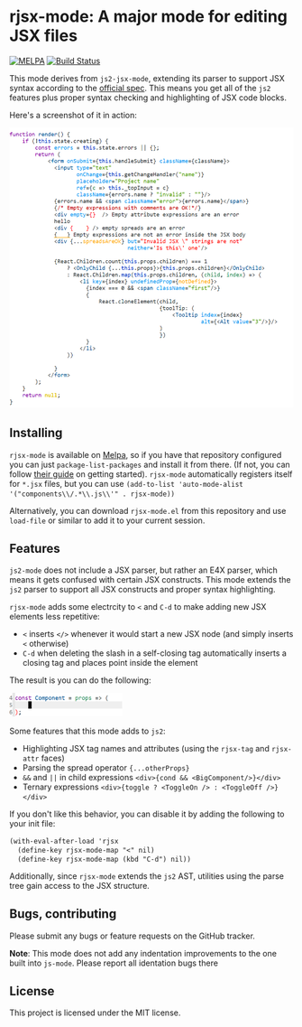 # rjsx-mode: A major mode for editing JSX files
[![MELPA](https://melpa.org/packages/rjsx-mode-badge.svg)](https://melpa.org/#/rjsx-mode)
[![Build Status](https://travis-ci.org/felipeochoa/rjsx-mode.svg?branch=master)](https://travis-ci.org/felipeochoa/rjsx-mode)

This mode derives from `js2-jsx-mode`, extending its parser to support JSX syntax
according to the [official spec](https://facebook.github.io/jsx/).  This
means you get all of the `js2` features plus proper syntax checking
and highlighting of JSX code blocks.

Here's a screenshot of it in action:

<img src="demo.png" width="600" alt="Actual syntax highlighting and no spurious errors!">


## Installing

`rjsx-mode` is available on [Melpa](https://melpa.org/), so if you have that
repository configured you can just `package-list-packages` and install it from there.
(If not, you can follow [their guide](https://melpa.org/#/getting-started) on
getting started). `rjsx-mode` automatically registers itself for `*.jsx` files,
but you can use `(add-to-list 'auto-mode-alist '("components\\/.*\\.js\\'" . rjsx-mode))`

Alternatively, you can download `rjsx-mode.el` from this repository and use
`load-file` or similar to add it to your current session.

## Features

`js2-mode` does not include a JSX parser, but rather an E4X parser, which
means it gets confused with certain JSX constructs. This mode extends the
`js2` parser to support all JSX constructs and proper syntax highlighting.

`rjsx-mode` adds some electrcity to `<` and `C-d` to make adding new
JSX elements less repetitive:

* `<` inserts `</>` whenever it would start a new JSX node (and simply
  inserts `<` otherwise)
* `C-d` when deleting the slash in a self-closing tag automatically
  inserts a closing tag and places point inside the element

The result is you can do the following:

<img src="key-demo.gif" width="200" alt="Quickly and easily add new components">

Some features that this mode adds to `js2`:

* Highlighting JSX tag names and attributes (using the `rjsx-tag` and
  `rjsx-attr` faces)
* Parsing the spread operator `{...otherProps}`
* `&&` and `||` in child expressions `<div>{cond && <BigComponent/>}</div>`
* Ternary expressions `<div>{toggle ? <ToggleOn /> : <ToggleOff
  />}</div>`

If you don't like this behavior, you can disable it by adding the following to
your init file:

```elisp
(with-eval-after-load 'rjsx
  (define-key rjsx-mode-map "<" nil)
  (define-key rjsx-mode-map (kbd "C-d") nil))
```

Additionally, since `rjsx-mode` extends the `js2` AST, utilities using the
parse tree gain access to the JSX structure.

## Bugs, contributing

Please submit any bugs or feature requests on the GitHub tracker.

**Note**: This mode does not add any indentation improvements to the one built
into `js-mode`. Please report all identation bugs there


## License

This project is licensed under the MIT license.
